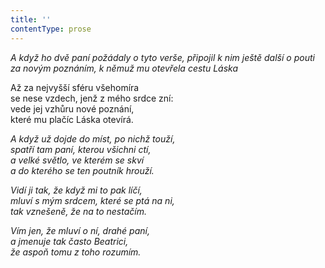 ```yaml
---
title: ''
contentType: prose
---
```


<section>

_A když ho dvě paní požádaly o tyto verše, připojil k nim ještě další o pouti za novým poznáním, k němuž mu otevřela cestu Láska_

</section>

<section>

Až za nejvyšší sféru všehomíra  
se nese vzdech, jenž z mého srdce zní:  
vede jej vzhůru nové poznání,  
které mu plačíc Láska otevírá.

_A když už dojde do míst, po nichž touží,  
spatří tam paní, kterou všichni ctí,  
a velké světlo, ve kterém se skví  
a do kterého se ten poutník hrouží._

</section>

<section>

_Vidí ji tak, že když mi to pak líčí,  
mluví s mým srdcem, které se ptá na ni,  
tak vznešeně, že na to nestačím._

</section>

<section>

_Vím jen, že mluví o ní, drahé paní,  
a jmenuje tak často Beatrici,  
že aspoň tomu z toho rozumím._

</section>
